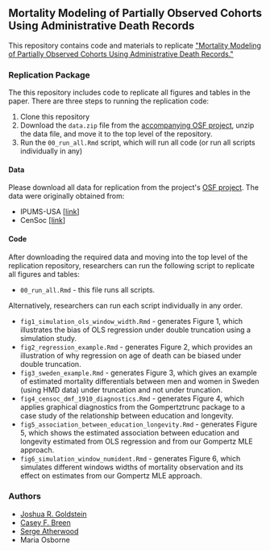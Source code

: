 ## Mortality Modeling of Partially Observed Cohorts Using Administrative Death Records

This repository contains code and materials to replicate ["Mortality Modeling of Partially Observed Cohorts Using Administrative Death Records."](https://https://doi.org/10.31235/osf.io/efdzh)

### Replication Package

The this repository includes code to replicate all figures and tables in the paper. There are three steps to running the replication code: 

1. Clone this repository
2. Download the `data.zip` file from the [accompanying OSF project](https://doi.org/10.17605/OSF.IO/D6QHF), unzip the data file, and move it to the top level of the repository. 
3. Run the `00_run_all.Rmd` script, which will run all code (or run all scripts individually in any)


#### Data 

Please download all data for replication from the project's [OSF project](https://osf.io/aecwn/). The data were originally obtained from: 

- IPUMS-USA [[link](https://usa.ipums.org/usa/)]
- CenSoc [[link](https://censoc.berkeley.edu/)]

#### Code 

After downloading the required data and moving into the top level of the replication repository, researchers can run the following script to replicate all figures and tables: 

- `00_run_all.Rmd` - this file runs all scripts. 

Alternatively, researchers can run each script individually in any order. 

- `fig1_simulation_ols_window_width.Rmd` - generates Figure 1, which illustrates the bias of OLS regression under double truncation using a simulation study. 
- `fig2_regression_example.Rmd` - generates Figure 2, which provides an illustration of why regression on age of death can be biased under double truncation. 
- `fig3_sweden_example.Rmd` - generates Figure 3, which gives an example of estimated mortality differentials between men and women in Sweden (using HMD data) under truncation and not under truncation. 
- `fig4_censoc_dmf_1910_diagnostics.Rmd` - generates Figure 4, which applies graphical diagnostics from the Gompertztrunc package to a case study of the relationship between education and longevity. 
- `fig5_association_between_education_longevity.Rmd` - generates Figure 5, which shows the estimated association between education and longevity estimated from OLS regression and from our Gompertz MLE approach. 
- `fig6_simulation_window_numident.Rmd` - generates Figure 6, which simulates different windows widths of mortality observation and its effect on estimates from our Gompertz MLE approach. 

### Authors

- [Joshua R. Goldstein](https://jrgoldstein.com/)
- [Casey F. Breen](caseybreen.com)
- [Serge Atherwood](https://satherwood.wordpress.com/)
- Maria Osborne

